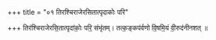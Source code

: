+++
title = "०१ तिरश्चिराजेरसितात्पृदाकोः परि"

+++
तिर॑श्चिराजेरसि॒तात्पृदा॑कोः॒ परि॒ संभृ॑तम्। तत्क॒ङ्कप॑र्वणो वि॒षमि॒यं वी॒रुद॑नीनशत् ॥
